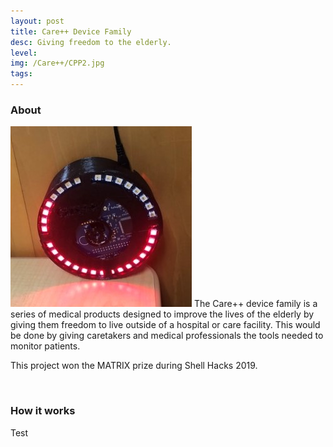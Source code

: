 ```yaml
---
layout: post
title: Care++ Device Family
desc: Giving freedom to the elderly.
level:
img: /Care++/CPP2.jpg
tags:
---
```


### About
<img src="/images/Care++/CPP2.jpg" alt="" class="image left">
 The Care++ device family is a series of medical products designed to improve the lives of the elderly by giving them freedom to live outside of a hospital or care facility. This would be done by giving caretakers and medical professionals the tools needed to monitor patients.

 This project won the MATRIX prize during Shell Hacks 2019.

<br style="clear:both;"/>

### How it works
Test

